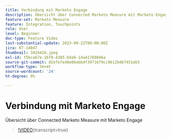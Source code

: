 ```yaml
---
title: Verbindung mit Marketo Engage
description: Übersicht über Connected Marketo Measure mit Marketo Engage
feature-set: Marketo Measure
feature: Integration, Touchpoints
role: User
level: Beginner
doc-type: Feature Video
last-substantial-update: 2023-09-22T00:00:00Z
jira: KT-14047
thumbnail: 3424426.jpeg
exl-id: f5bcab7e-16f0-4385-b5e6-14a41768046a
source-git-commit: d2efe7e48e06ebb4f39716f9cc9612bd67451eb5
workflow-type: tm+mt
source-wordcount: '24'
ht-degree: 0%

---
```


# Verbindung mit Marketo Engage

Übersicht über Connected Marketo Measure mit Marketo Engage

>[!VIDEO](https://video.tv.adobe.com/v/3449385/?learn=on&captions=ger){transcript=true}
